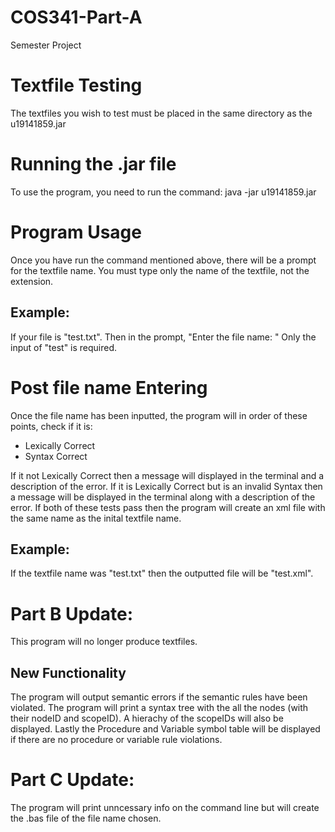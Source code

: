 # COS341-Part-A
Semester Project

# Textfile Testing
The textfiles you wish to test must be placed in the same directory as the u19141859.jar

# Running the .jar file
To use the program, you need to run the command:
java -jar u19141859.jar

# Program Usage
Once you have run the command mentioned above, there will be a prompt for the textfile name.
You must type only the name of the textfile, not the extension.
## Example: 
If your file is "test.txt".
Then in the prompt, "Enter the file name: "
Only the input of "test" is required.

# Post file name Entering
Once the file name has been inputted, the program will in order of these points, check if it is:
- Lexically Correct
- Syntax Correct

If it not Lexically Correct then a message will displayed in the terminal and a description of the error.
If it is Lexically Correct but is an invalid Syntax then a message will be displayed in the terminal along with a description of the error.
If both of these tests pass then the program will create an xml file with the same name as the inital textfile name.

## Example:
If the textfile name was "test.txt" then the outputted file will be "test.xml".

# Part B Update:
This program will no longer produce textfiles.

## New Functionality
The program will output semantic errors if the semantic rules have been violated.
The program will print a syntax tree with the all the nodes (with their nodeID and scopeID).
A hierachy of the scopeIDs will also be displayed.
Lastly the Procedure and Variable symbol table will be displayed if there are no procedure or variable rule violations.

# Part C Update:
The program will print unncessary info on the command line but will create the .bas file of the file name chosen.
